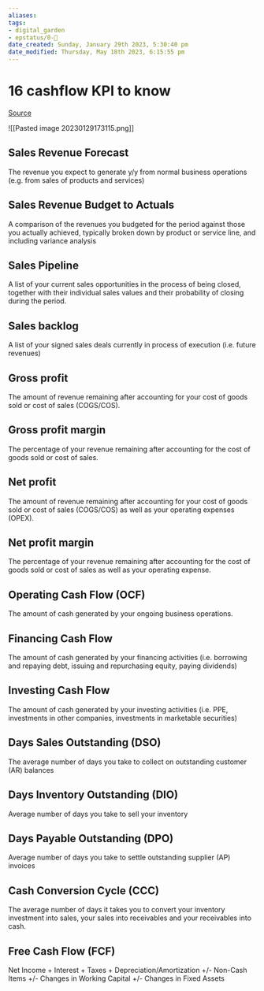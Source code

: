 ```yaml
---
aliases: 
tags: 
- digital_garden
- epstatus/0-🌰
date_created: Sunday, January 29th 2023, 5:30:40 pm
date_modified: Thursday, May 18th 2023, 6:15:55 pm
---
```

# 16 cashflow KPI to know
[Source](https://www.linkedin.com/posts/oanalabes_entrepreneur-finance-business-activity-7025432361060171776-oko3?utm_source=share&utm_medium=member_desktop)

![[Pasted image 20230129173115.png]]

## Sales Revenue Forecast
  
The revenue you expect to generate y/y from normal business operations (e.g. from sales of products and services)  
  
## Sales Revenue Budget to Actuals
  
A comparison of the revenues you budgeted for the period against those you actually achieved, typically broken down by product or service line, and including variance analysis  
  
## Sales Pipeline
  
A list of your current sales opportunities in the process of being closed, together with their individual sales values and their probability of closing during the period.  
  
## Sales backlog 
  
A list of your signed sales deals currently in process of execution (i.e. future revenues)  
  
## Gross profit  
  
The amount of revenue remaining after accounting for your cost of goods sold or cost of sales (COGS/COS).  
  
## Gross profit margin
  
The percentage of your revenue remaining after accounting for the cost of goods sold or cost of sales.  
  
## Net profit
  
The amount of revenue remaining after accounting for your cost of goods sold or cost of sales (COGS/COS) as well as your operating expenses (OPEX).  
  
## Net profit margin
  
The percentage of your revenue remaining after accounting for the cost of goods sold or cost of sales as well as your operating expense.  
  
## Operating Cash Flow (OCF)
  
The amount of cash generated by your ongoing business operations.  
  
## Financing Cash Flow
  
The amount of cash generated by your financing activities (i.e. borrowing and repaying debt, issuing and repurchasing equity, paying dividends)  
  
## Investing Cash Flow
  
The amount of cash generated by your investing activities (i.e. PPE, investments in other companies, investments in marketable securities)  
  
## Days Sales Outstanding (DSO)
  
The average number of days you take to collect on outstanding customer (AR) balances  
  
## Days Inventory Outstanding (DIO)  
  
Average number of days you take to sell your inventory  
  
## Days Payable Outstanding (DPO)
  
Average number of days you take to settle outstanding supplier (AP) invoices  
  
## Cash Conversion Cycle (CCC)
  
The average number of days it takes you to convert your inventory investment into sales, your sales into receivables and your receivables into cash.  
  
## Free Cash Flow (FCF)
  
Net Income + Interest + Taxes + Depreciation/Amortization +/- Non-Cash Items +/- Changes in Working Capital +/- Changes in Fixed Assets
